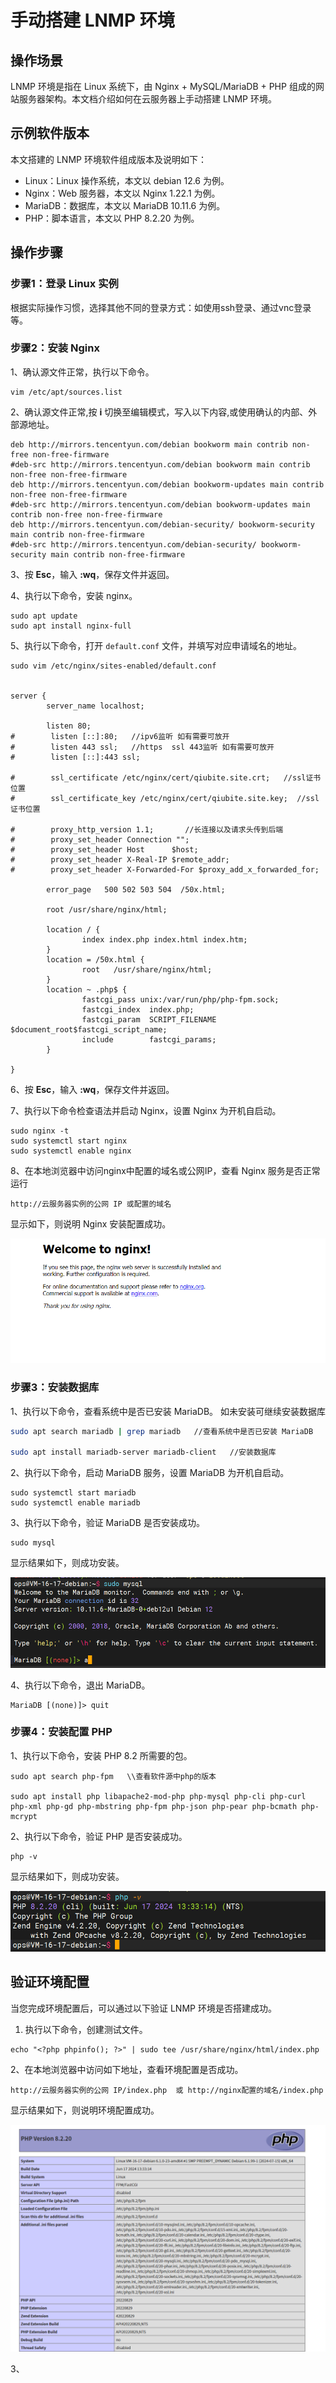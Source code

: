 # 手动搭建 LNMP 环境

## 操作场景

LNMP 环境是指在 Linux 系统下，由 Nginx + MySQL/MariaDB + PHP 组成的网站服务器架构。本文档介绍如何在云服务器上手动搭建 LNMP 环境。



## 示例软件版本

本文搭建的 LNMP 环境软件组成版本及说明如下：

- Linux：Linux 操作系统，本文以 debian 12.6 为例。
- Nginx：Web 服务器，本文以  Nginx 1.22.1 为例。
- MariaDB：数据库，本文以 MariaDB 10.11.6 为例。
- PHP：脚本语言，本文以 PHP 8.2.20 为例。



## 操作步骤

### 步骤1：登录 Linux 实例

根据实际操作习惯，选择其他不同的登录方式：如使用ssh登录、通过vnc登录等。

### 步骤2：安装 Nginx

1、确认源文件正常，执行以下命令。

```shell
vim /etc/apt/sources.list
```

2、确认源文件正常,按 **i** 切换至编辑模式，写入以下内容,或使用确认的内部、外部源地址。

```shell
deb http://mirrors.tencentyun.com/debian bookworm main contrib non-free non-free-firmware
#deb-src http://mirrors.tencentyun.com/debian bookworm main contrib non-free non-free-firmware
deb http://mirrors.tencentyun.com/debian bookworm-updates main contrib non-free non-free-firmware
#deb-src http://mirrors.tencentyun.com/debian bookworm-updates main contrib non-free non-free-firmware
deb http://mirrors.tencentyun.com/debian-security/ bookworm-security main contrib non-free-firmware
#deb-src http://mirrors.tencentyun.com/debian-security/ bookworm-security main contrib non-free-firmware
```

3、按 **Esc**，输入 **:wq**，保存文件并返回。

4、执行以下命令，安装 nginx。

```shell
sudo apt update
sudo apt install nginx-full
```

5、执行以下命令，打开 `default.conf` 文件，并填写对应申请域名的地址。

```shell
sudo vim /etc/nginx/sites-enabled/default.conf


server {
        server_name localhost;

        listen 80;
#        listen [::]:80;   //ipv6监听 如有需要可放开
#        listen 443 ssl;   //https  ssl 443监听 如有需要可放开
#        listen [::]:443 ssl;
    
#        ssl_certificate /etc/nginx/cert/qiubite.site.crt;   //ssl证书位置
#        ssl_certificate_key /etc/nginx/cert/qiubite.site.key;  //ssl证书位置
    
#        proxy_http_version 1.1;       //长连接以及请求头传到后端
#        proxy_set_header Connection "";
#        proxy_set_header Host      $host;
#        proxy_set_header X-Real-IP $remote_addr;
#        proxy_set_header X-Forwarded-For $proxy_add_x_forwarded_for;
    
        error_page   500 502 503 504  /50x.html;
    
        root /usr/share/nginx/html;
    
        location / {
                index index.php index.html index.htm;
        }
        location = /50x.html {
                root   /usr/share/nginx/html;
        }
        location ~ .php$ {
                fastcgi_pass unix:/var/run/php/php-fpm.sock;
                fastcgi_index  index.php;
                fastcgi_param  SCRIPT_FILENAME  $document_root$fastcgi_script_name;
                include        fastcgi_params;
        }

} 
```

6、按 **Esc**，输入 **:wq**，保存文件并返回。

7、执行以下命令检查语法并启动 Nginx，设置 Nginx 为开机自启动。

```shell
sudo nginx -t
sudo systemctl start nginx
sudo systemctl enable nginx 
```

8、在本地浏览器中访问nginx中配置的域名或公网IP，查看 Nginx 服务是否正常运行

```shell
http://云服务器实例的公网 IP 或配置的域名
```

显示如下，则说明 Nginx 安装配置成功。

![image-20240906160236974](../images/nginx.png)

### 步骤3：安装数据库

1、执行以下命令，查看系统中是否已安装 MariaDB。 如未安装可继续安装数据库

```bash
sudo apt search mariadb | grep mariadb   //查看系统中是否已安装 MariaDB

sudo apt install mariadb-server mariadb-client   //安装数据库
```

2、执行以下命令，启动 MariaDB 服务，设置 MariaDB 为开机自启动。

```shell
sudo systemctl start mariadb
sudo systemctl enable mariadb
```

3、执行以下命令，验证 MariaDB 是否安装成功。

```shell
sudo mysql
```

显示结果如下，则成功安装。

![image-20240906161306943](../images/image-20240906161306943.png)

4、执行以下命令，退出 MariaDB。

```shell
MariaDB [(none)]> quit
```

### 步骤4：安装配置 PHP

1、执行以下命令，安装 PHP 8.2 所需要的包。

```shell
sudo apt search php-fpm   \\查看软件源中php的版本

sudo apt install php libapache2-mod-php php-mysql php-cli php-curl php-xml php-gd php-mbstring php-fpm php-json php-pear php-bcmath php-mcrypt
```

2、执行以下命令，验证 PHP 是否安装成功。

```shell
php -v
```

显示结果如下，则成功安装。

![image-20240906162008081](../images/image-20240906162008081.png)

## 验证环境配置

当您完成环境配置后，可以通过以下验证 LNMP 环境是否搭建成功。

1. 执行以下命令，创建测试文件。

```shell
echo "<?php phpinfo(); ?>" | sudo tee /usr/share/nginx/html/index.php
```



2、在本地浏览器中访问如下地址，查看环境配置是否成功。

```plaintext
http://云服务器实例的公网 IP/index.php  或 http://nginx配置的域名/index.php
```

显示结果如下，则说明环境配置成功。

![image-20240906164852151](../images/image-20240906164852151.png)



3、
